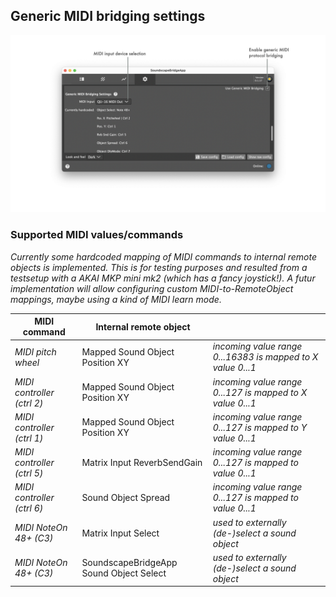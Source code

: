 ## Generic MIDI bridging settings

![Showreel.012.png](../Showreel/Showreel.012.png "Generic MIDI bridging settings")

### Supported MIDI values/commands

_Currently some hardcoded mapping of MIDI commands to internal remote objects is implemented. This is for testing purposes and resulted from a testsetup with a AKAI MKP mini mk2 (which has a fancy joystick!). A futur implementation will allow configuring custom MIDI-to-RemoteObject mappings, maybe using a kind of MIDI learn mode._

| MIDI command | Internal remote object | |
| -- | -- | -- |
| _MIDI pitch wheel_ | Mapped Sound Object Position XY      | _incoming value range 0...16383 is mapped to X value 0...1_ |
| _MIDI controller (ctrl 2)_ | Mapped Sound Object Position XY      | _incoming value range 0...127 is mapped to X value 0...1_ |
| _MIDI controller (ctrl 1)_ | Mapped Sound Object Position XY      | _incoming value range 0...127 is mapped to Y value 0...1_ |
| _MIDI controller (ctrl 5)_ | Matrix Input ReverbSendGain          | _incoming value range 0...127 is mapped to value 0...1_ |
| _MIDI controller (ctrl 6)_ | Sound Object Spread                  | _incoming value range 0...127 is mapped to value 0...1_ |
| _MIDI NoteOn 48+ (C3)_ | Matrix Input Select                    | _used to externally (de-)select a sound object_ |
| _MIDI NoteOn 48+ (C3)_ | SoundscapeBridgeApp Sound Object Select | _used to externally (de-)select a sound object_ |